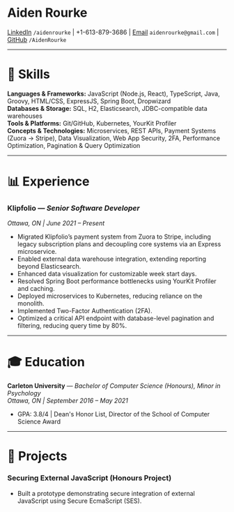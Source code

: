 # Aiden Rourke

[LinkedIn](https://linkedin.com/in/aidenrourke/) `/aidenrourke` | +1-613-879-3686 | [Email](mailto:aidenrourke@gmail.com) `aidenrourke@gmail.com` | [GitHub](https://github.com/AidenRourke) `/AidenRourke`

---

# 🧩 Skills

**Languages & Frameworks:** JavaScript (Node.js, React), TypeScript, Java, Groovy, HTML/CSS, ExpressJS, Spring Boot, Dropwizard  
**Databases & Storage:** SQL, H2, Elasticsearch, JDBC-compatible data warehouses  
**Tools & Platforms:** Git/GitHub, Kubernetes, YourKit Profiler  
**Concepts & Technologies:** Microservices, REST APIs, Payment Systems (Zuora → Stripe), Data Visualization, Web App Security, 2FA, Performance Optimization, Pagination & Query Optimization

---

# 📊 Experience

### **Klipfolio** — *Senior Software Developer*  
*Ottawa, ON | June 2021 – Present*

- Migrated Klipfolio’s payment system from Zuora to Stripe, including legacy subscription plans and decoupling core systems via an Express microservice.  
- Enabled external data warehouse integration, extending reporting beyond Elasticsearch.  
- Enhanced data visualization for customizable week start days.  
- Resolved Spring Boot performance bottlenecks using YourKit Profiler and caching.  
- Deployed microservices to Kubernetes, reducing reliance on the monolith.  
- Implemented Two-Factor Authentication (2FA).  
- Optimized a critical API endpoint with database-level pagination and filtering, reducing query time by 80%.

---

# 🎓 Education

**Carleton University** — *Bachelor of Computer Science (Honours), Minor in Psychology*  
*Ottawa, ON | September 2016 – May 2021*  

- GPA: 3.8/4 | Dean's Honor List, Director of the School of Computer Science Award  

---

# 🧪 Projects

### **Securing External JavaScript (Honours Project)**

- Built a prototype demonstrating secure integration of external JavaScript using Secure EcmaScript (SES).  
